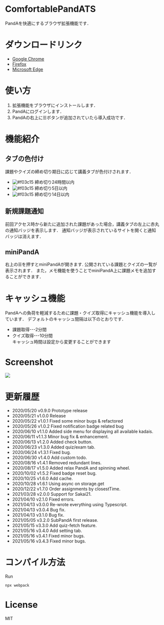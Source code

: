 # ComfortablePandATS
PandAを快適にするブラウザ拡張機能です．

# ダウンロードリンク
- [Google Chrome](https://chrome.google.com/webstore/detail/comfortable-panda/cecjhdkagakhonnmddjgncmdldmppnoe)
- [Firefox](https://public.tinax.work/~tinaxd/cpff/)
- [Microsoft Edge](https://microsoftedge.microsoft.com/addons/detail/njbljhcmnodocldppoiejkcmcebpmljc)

# 使い方
1. 拡張機能をブラウザにインストールします．
1. PandAにログインします．
1. PandAの右上に☰ボタンが追加されていたら導入成功です．

# 機能紹介
## タブの色付け
課題やクイズの締め切り期日に応じて講義タブが色付けされます．
- ![#f03c15](https://via.placeholder.com/15/e85555/000000?text=+)
  締め切り24時間以内
- ![#f03c15](https://via.placeholder.com/15/d7aa57/000000?text=+)
  締め切り5日以内
- ![#f03c15](https://via.placeholder.com/15/62b665/000000?text=+)
  締め切り14日以内

## 新規課題通知
前回アクセス時から新たに追加された課題があった場合，講義タブの左上に赤丸の通知バッジを表示します．
通知バッジが表示されているサイトを開くと通知バッジは消えます．

## miniPandA
右上の☰を押すとminiPandAが開きます.
公開されている課題とクイズの一覧が表示されます．
また，メモ機能を使うことでminiPandA上に課題メモを追加することができます．


# キャッシュ機能
PandAへの負荷を軽減するために課題・クイズ取得にキャッシュ機能を導入しています．
デフォルトのキャッシュ間隔は以下のとおりです．
- 課題取得---2分間
- クイズ取得---10分間  
キャッシュ時間は設定から変更することができます


# Screenshot
![](https://user-images.githubusercontent.com/41512077/90533356-5504e080-e1b3-11ea-8065-bc10ec624ddf.png)

# 更新履歴
- 2020/05/20 v0.9.0 Prototype release
- 2020/05/21 v1.0.0 Release
- 2020/05/22 v1.0.1 Fixed some minor bugs & refactored
- 2020/05/26 v1.0.2 Fixed notification badge related bug
- 2020/06/10 v1.1.0 Added side menu for displaying all available kadais.
- 2020/06/11 v1.1.3 Minor bug fix & enhancement.
- 2020/06/13 v1.2.0 Added check button.
- 2020/06/23 v1.3.0 Added quiz/exam tab.
- 2020/06/24 v1.3.1 Fixed bug.
- 2020/06/30 v1.4.0 Add custom todo.
- 2020/08/16 v1.4.1 Removed redundant lines.
- 2020/08/17 v1.5.0 Added relax PandA and spinning wheel.
- 2020/10/02 v1.5.2 Fixed badge reset bug.
- 2020/10/25 v1.6.0 Add cache.
- 2020/10/28 v1.6.1 Using async on storage.get
- 2020/12/22 v1.7.0 Order assignments by closestTime.
- 2021/03/28 v2.0.0 Support for Sakai21.
- 2021/04/10 v2.1.0 Fixed errors.
- 2021/04/13 v3.0.0 Re-wrote everything using Typescript.
- 2021/04/13 v3.0.4 Bug fix.
- 2021/04/13 v3.1.0 Bug fix.
- 2021/05/05 v3.2.0 SubPandA first release.
- 2021/05/15 v3.3.0 Add quiz-fetch feature.
- 2021/05/16 v3.4.0 Add setting tab.
- 2021/05/16 v3.4.1 Fixed minor bugs.
- 2021/05/16 v3.4.3 Fixed minor bugs.

# コンパイル方法
Run
```
npx webpack
```

# License
MIT
